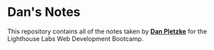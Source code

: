 # Dan's Notes
This repository contains all of the notes taken by [**Dan Pletzke**](https://github.com/dpletzke) for the Lighthouse Labs Web Development Bootcamp.

